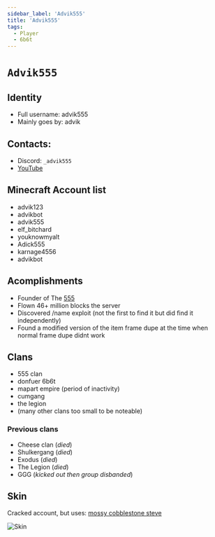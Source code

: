 ```yaml
---
sidebar_label: 'Advik555'
title: 'Advik555'
tags:
  - Player
  - 6b6t
---
```


# `Advik555`

## Identity
* Full username: advik555
* Mainly goes by: advik

## Contacts:
* Discord: `_advik555`
* [YouTube](https://www.youtube.com/channel/UCoEpKXImySV-CEHe9pLEfjg/)

## Minecraft Account list
* advik123
* advikbot
* advik555
* elf_bitchard
* youknowmyalt
* Adick555
* karnage4556
* advikbot

## Acomplishments
- Founder of The [555](https://github.com/Verification-failed/6b6twiki/blob/main/docs/Groups/555.md)
- Flown 46+ million blocks the server
- Discovered /name exploit (not the first to find it but did find it independently)
- Found a modified version of the item frame dupe at the time when normal frame dupe didnt work

## Clans
- 555 clan
- donfuer 6b6t
- mapart empire (period of inactivity)
- cumgang
- the legion
- (many other clans too small to be noteable)

### Previous clans
- Cheese clan (*died*)
- Shulkergang (*died*)
- Exodus (*died*)
- The Legion (*died*)
- GGG (*kicked out then group disbanded*)

## Skin
Cracked account, but uses: [mossy cobblestone steve](https://www.planetminecraft.com/skin/mossy-cobblestone-steve-trailer-steve/)

![Skin](https://i.ibb.co/pRQ889L/screenshot-1714085591645.png)
